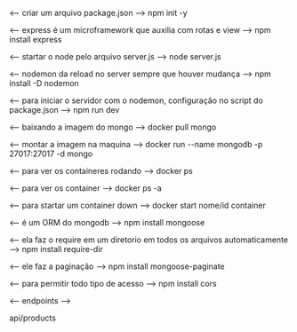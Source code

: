 ﻿<-- criar um arquivo package.json -->
npm init -y

<-- express é um microframework que auxilia com rotas e view -->
npm install express

<-- startar o node pelo arquivo server.js -->
node server.js

<-- nodemon da reload no server sempre que houver mudança -->
npm install -D nodemon

<-- para iniciar o servidor com o nodemon, configuração no script do package.json -->
npm run dev

<-- baixando a imagem do mongo -->
docker pull mongo


<-- montar a imagem na maquina -->
docker run --name mongodb -p 27017:27017 -d mongo

<-- para ver os containeres rodando -->
docker ps

<-- para ver os container -->
docker ps -a

<-- para startar um container down -->
docker start nome/id container

<-- é um ORM do mongodb -->
npm install mongoose

<-- ela faz o require em um diretorio em todos os arquivos automaticamente -->
npm install require-dir

<-- ele faz a paginação -->
npm install mongoose-paginate

<-- para permitir todo tipo de  acesso -->
npm install cors

<-- endpoints -->

api/products


